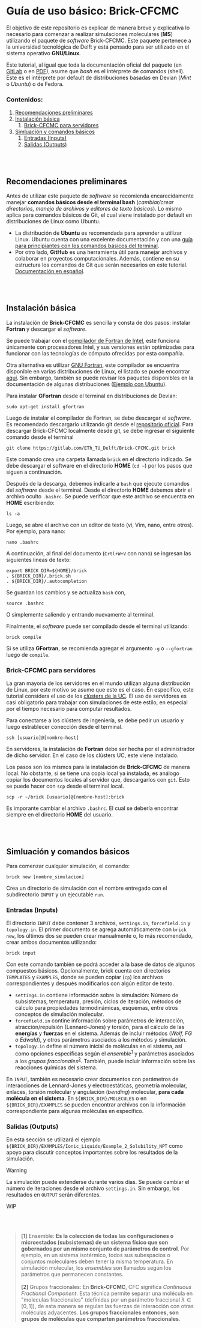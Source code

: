# Guía de uso básico: Brick-CFCMC

El objetivo de este repositorio es explicar de manera breve y explicativa lo necesario para comenzar a realizar simulaciones moleculares (**MS**) utilizando el paquete de *software* Brick-CFCMC. Este paquete pertenece a la universidad tecnológica de Delft y está pensado para ser utilizado en el sistema operativo **GNU/Linux**.

Este tutorial, al igual que toda la documentación oficial del paquete (en <a href="https://gitlab.com/ETh_TU_Delft/Brick-CFCMC/-/tree/master?ref_type=heads">GitLab</a> o en <a href="https://thijsvlugt.github.io/website/Brick-CFCMC/Brick-CFCMC.pdf">PDF</a>), asume que *bash* es el intérprete de comandos (shell). Este es el intérprete por default de distribuciones basadas en Devian (*Mint* o *Ubuntu*) o de Fedora.

### Contenidos:
1. [Recomendaciones preliminares](#c1)
2. [Instalación básica](#c2)
    1. [Brick-CFCMC para servidores](#c2_1)
3. [Simluación y comandos básicos](#c3)
    1. [Entradas (Inputs)](#c3_1)
    2. [Salidas (Outputs)](#c3_2)

<br></br>

## Recomendaciones preliminares <a name="c1"></a>
Antes de utilizar este paquete de *software* se recomienda encarecidamente manejar **comandos básicos desde el terminal bash** (*cambiar/crear directorios, manejo de archivos y editores de texto básicos*). Lo mismo aplica para comandos básicos de Git, el cual viene instalado por default en distribuciones de Linux como Ubuntu.
* La distribución de **Ubuntu** es recomendada para aprender a utilizar Linux. Ubuntu cuenta con una excelente documentación y con una <a href="https://ubuntu.com/tutorials/command-line-for-beginners#1-overview">guía para principiantes con los comandos básicos del terminal</a>.
* Por otro lado, **GitHub** es una herramienta útil para manejar archivos y colaborar en proyectos computacionales. Además, contiene en su estructura los comandos de Git que serán necesarios en este tutorial. <a href="https://docs.github.com/es">Documentación en español</a>.

<br></br>

## Instalación básica <a name="c2"></a>
La instalación de **Brick-CFCMC** es sencilla y consta de dos pasos: instalar **Fortran** y descargar el *software*.

Se puede trabajar con el <a href="https://www.intel.com/content/www/us/en/developer/tools/oneapi/fortran-compiler.html">compilador de Fortran de Intel</a>, este funciona únicamente con procesadores Intel, y sus versiones están optimizadas para funcionar con las tecnologías de cómputo ofrecidas por esta compañía.

Otra alternativa es utilizar <a href="https://gcc.gnu.org/fortran/">GNU Fortran</a>, este compilador se encuentra disponible en varias distribuciones de Linux, el listado se puede encontrar <a href="https://gcc.gnu.org/wiki/GFortranDistros">aquí</a>. Sin embargo, también se puede revisar los paquetes disponibles en la documentación de algunas distribuciones (<a href="https://packages.ubuntu.com/search?keywords=gfortran">Ejemplo con Ubuntu</a>).

Para instalar **GFortran** desde el terminal en distribuciones de Devian:

```
sudo apt-get install gfortran
```

Luego de instalar el compilador de Fortran, se debe descargar el *software*. Es recomendado descargarlo utilizando git desde el <a href="https://gitlab.com/ETh_TU_Delft/Brick-CFCMC/-/tree/master?ref_type=heads">repositorio oficial</a>. Para descargar Brick-CFCMC localmente desde git, se debe ingresar el siguiente comando desde el terminal

```
git clone https://gitlab.com/ETh_TU_Delft/Brick-CFCMC.git brick
```

Este comando crea una carpeta llamada `brick` en el directorio indicado. Se debe descargar el software en el directorio **HOME** (`cd ~`) por los pasos que siguen a continuación.

Después de la descarga, debemos indicarle a `bash` que ejecute comandos del *software* desde el terminal. Desde el directorio **HOME** debemos abrir el archivo oculto `.bashrc`. Se puede verificar que este archivo se encuentra en **HOME** escribiendo:

```
ls -a
```

Luego, se abre el archivo con un editor de texto (vi, Vim, nano, entre otros). Por ejemplo, para nano:

```
nano .bashrc
```

A continuación, al final del documento (`Crtl+W+V` con nano) se ingresan las siguientes lineas de texto:

```
export BRICK_DIR=${HOME}/brick
. ${BRICK_DIR}/.brick.sh
. ${BRICK_DIR}/.autocompletion
```

Se guardan los cambios y se actualiza `bash` con,

```
source .bashrc
```

O simplemente saliendo y entrando nuevamente al terminal.

Finalmente, el *software* puede ser compilado desde el terminal utilizando:

```
brick compile
```

Si se utiliza **GFortran**, se recomienda agregar el argumento `-g` o `--gfortran` luego de `compile`.


### Brick-CFCMC para servidores <a name="c2_1"></a>

La gran mayoría de los servidores en el mundo utilizan alguna distribución de Linux, por este motivo se asume que este es el caso. En específico, este tutorial considera el uso de los <a href="https://dt.ing.uc.cl/recursos/cluster/">clústers de la UC</a>. El uso de servidores es casi obligatorio para trabajar con simulaciones de este estilo, en especial por el tiempo necesario para computar resultados.

Para conectarse a los clústers de ingeniería, se debe pedir un usuario y luego estrablecer conección desde el terminal.

```
ssh [usuario]@[nombre-host]
```

En servidores, la instalación de **Fortran** debe ser hecha por el administrador de dicho servidor. En el caso de los clústers UC, este viene instalado.

Los pasos son los mismos para la instalación de **Brick-CFCMC** de manera local. No obstante, si se tiene una copia local ya instalada, es análogo copiar los documentos locales al servidor que, descargarlos con `git`. Esto se puede hacer con `scp` desde el terminal local.

```
scp -r ~/brick [usuario]@[nombre-host]:brick
```

Es imporante cambiar el archivo `.bashrc`. El cual se debería encontrar siempre en el directorio **HOME** del usuario.

<br></br>

## Simluación y comandos básicos <a name="c3"></a>

Para comenzar cualquier simulación, el comando:

```
brick new [nombre_simulacion]
```

Crea un directorio de simulación con el nombre entregado con el subdirectorio `INPUT` y un ejecutable `run`. 

### Entradas (Inputs) <a name="c3_1"></a>

El directorio `INPUT` debe contener 3 archivos, `settings.in`, `forcefield.in` y `topology.in`. El primer documento se agrega automáticamente con `brick new`, los últimos dos se pueden crear manualmente o, lo más recomendado, crear ambos documentos utilizando:

```
brick input
```

Con este comando también se podrá acceder a la base de datos de algunos compuestos básicos. Opcionalmente, brick cuenta con directorios `TEMPLATES` y `EXAMPLES`, donde se pueden copiar (`cp`) los archivos correspondientes y después modificarlos con algún editor de texto.

- `settings.in` contiene información sobre la simulación: Número de subsistemas, temperatura, presión, ciclos de iteración, métodos de cálculo para propiedades termodinámicas, esquemas, entre otros conceptos de simulación molecular.
- `forcefield.in` contine información sobre parámetros de interacción, atracción/repulsión (Lennard-Jones) y torsión, para el cálculo de las **energías** y **fuerzas** en el sistema. Además de incluir métodos (*Wolf, FG o Edwald*), y otros parámetros asociados a los métodos y simulación.
- `topology.in` define el número inicial de moléculas en el sistema, así como opciones específicas según el *ensemble*<sup>[1](#q1)</sup> y parámetros asociados a los *grupos fraccionales*<sup>[2](#q2)</sup>. También, puede incluir información sobre las reacciones químicas del sistema.

En `INPUT`, también es necesario crear documentos con parámetros de interacciones de Lennard-Jones y electroestáticas, geometría molecular, enlaces, torsión molecular y angulación (*bending*) molecular, **para cada molécula en el sistema**. En `${BRICK_DIR}/MOLECULES` o en `${BRICK_DIR}/EXAMPLES` se pueden encontrar archivos con la información correspondiente para algunas moléculas en específico.

### Salidas (Outputs) <a name="c3_2"></a>

En esta sección se utilizará el ejemplo `${BRICK_DIR}/EXAMPLES/Ionic_Liquids/Example_2_Solubility_NPT` como apoyo para discutir conceptos importantes sobre los resultados de la simulación.

> [!WARNING]
> La simulación puede extenderse durante varios días. Se puede cambiar el número de iteraciones desde el archivo `settings.in`. Sin embargo, los resultados en `OUTPUT` serán diferentes.

WIP

<br></br>

> <a name="q1">[1]</a> Ensemble: **Es la colección de todas las configuraciones o microestados (subsistemas) de un sistema físico que son gobernados por un mismo conjunto de parámetros de control**. Por ejemplo, en un sistema isotérmico, todos sus subespacios o conjuntos moleculares deben tener la misma temperatura. En simulación molecular, los *ensembles* son llamados según los parámetros que permanecen constantes.<br></br>
> <a name="q2">[2]</a> Grupos fraccionales: En **Brick-CFCMC**, CFC significa *Continuous Fractional Component*. Esta técnica permite separar una molécula en "moleculas fraccionales" (definidas por un parámetro fraccional $\lambda\in\left[0,1\right]$), de esta manera se regulan las fuerzas de interacción con otras moléculas adyacentes. **Los grupos fraccionales entonces, son grupos de moléculas que comparten parámetros fraccionales**.